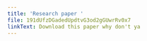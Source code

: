 ```yaml
---
title: 'Research paper '
file: 191dUfzDGadedUpdtvG3od2gGUwrRv0x7
linkText: Download this paper why don't ya
---
```


